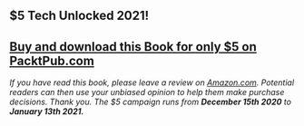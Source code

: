 ## $5 Tech Unlocked 2021!
[Buy and download this Book for only $5 on PacktPub.com](https://www.packtpub.com/product/hands-on-java-deep-learning-for-computer-vision/9781789613964)
-----
*If you have read this book, please leave a review on [Amazon.com](https://www.amazon.com/gp/product/1789613965).     Potential readers can then use your unbiased opinion to help them make purchase decisions. Thank you. The $5 campaign         runs from __December 15th 2020__ to __January 13th 2021.__*

